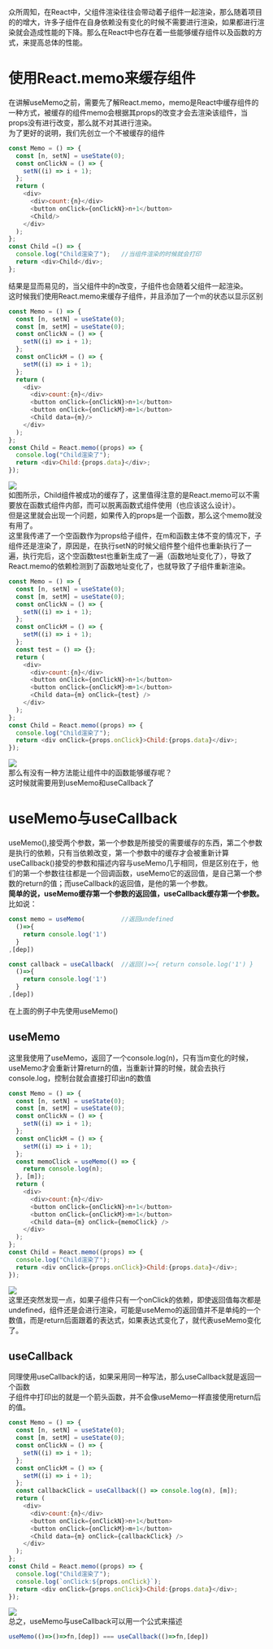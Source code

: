 众所周知，在React中，父组件渲染往往会带动着子组件一起渲染，那么随着项目的的增大，许多子组件在自身依赖没有变化的时候不需要进行渲染，如果都进行渲染就会造成性能的下降。那么在React中也存在着一些能够缓存组件以及函数的方式，来提高总体的性能。  
# 使用React.memo来缓存组件
在讲解useMemo之前，需要先了解React.memo，memo是React中缓存组件的一种方式，被缓存的组件memo会根据其props的改变才会去渲染该组件，当props没有进行改变，那么就不对其进行渲染。   
为了更好的说明，我们先创立一个不被缓存的组件  
```javascript
const Memo = () => {
  const [n, setN] = useState(0);
  const onClickN = () => {
    setN((i) => i + 1);
  };
  return (
    <div>
      <div>count:{n}</div>
      <button onClick={onClickN}>n+1</button>
      <Child/>
    </div>
  );
};
const Child =() => {
  console.log("Child渲染了");   //当组件渲染的时候就会打印
  return <div>Child</div>;
};
```
结果是显而易见的，当父组件中的n改变，子组件也会随着父组件一起渲染。  
这时候我们使用React.memo来缓存子组件，并且添加了一个m的状态以显示区别  
```javascript
const Memo = () => {
  const [n, setN] = useState(0);
  const [m, setM] = useState(0);
  const onClickN = () => {
    setN((i) => i + 1);
  };
  const onClickM = () => {
    setM((i) => i + 1);
  };
  return (
    <div>
      <div>count:{n}</div>
      <button onClick={onClickN}>n+1</button>
      <button onClick={onClickM}>m+1</button>
      <Child data={m}/>
    </div>
  );
};
const Child = React.memo((props) => {
  console.log("Child渲染了");
  return <div>Child:{props.data}</div>;
});
```
![](../img/7-1.png)  
如图所示，Child组件被成功的缓存了，这里值得注意的是React.memo可以不需要放在函数式组件内部，而可以脱离函数式组件使用（也应该这么设计）。   
但是这里就会出现一个问题，如果传入的props是一个函数，那么这个memo就没有用了。  
这里我传递了一个空函数作为props给子组件，在m和函数主体不变的情况下，子组件还是渲染了，原因是，在执行setN的时候父组件整个组件也重新执行了一遍，执行完后，这个空函数test也重新生成了一遍（函数地址变化了），导致了React.memo的依赖检测到了函数地址变化了，也就导致了子组件重新渲染。  
```javascript
const Memo = () => {
  const [n, setN] = useState(0);
  const [m, setM] = useState(0);
  const onClickN = () => {
    setN((i) => i + 1);
  };
  const onClickM = () => {
    setM((i) => i + 1);
  };
  const test = () => {};
  return (
    <div>
      <div>count:{n}</div>
      <button onClick={onClickN}>n+1</button>
      <button onClick={onClickM}>m+1</button>
      <Child data={m} onClick={test} />
    </div>
  );
};
const Child = React.memo((props) => {
  console.log("Child渲染了");
  return <div onClick={props.onClick}>Child:{props.data}</div>;
});
``` 
![](../img/7-2.png)  
那么有没有一种方法能让组件中的函数能够缓存呢？  
这时候就需要用到useMemo和useCallback了  
# useMemo与useCallback
useMemo(),接受两个参数，第一个参数是所接受的需要缓存的东西，第二个参数是执行的依赖，只有当依赖改变，第一个参数中的缓存才会被重新计算  
useCallback()接受的参数和描述内容与useMemo几乎相同，但是区别在于，他们的第一个参数往往都是一个回调函数，useMemo它的返回值，是自己第一个参数的return的值；而useCallback的返回值，是他的第一个参数。  
**简单的说，useMemo缓存第一个参数的返回值，useCallback缓存第一个参数。**  
比如说：  
```javascript
const memo = useMemo(          //返回undefined
  ()=>{
    return console.log('1')
  }
,[dep])

const callback = useCallback(  //返回()=>{ return console.log('1') }
  ()=>{
    return console.log('1')
  }
,[dep])
```
在上面的例子中先使用useMemo()
## useMemo
这里我使用了useMemo，返回了一个console.log(n)，只有当m变化的时候，useMemo才会重新计算return的值，当重新计算的时候，就会去执行console.log，控制台就会直接打印出n的数值  
```javascript
const Memo = () => {
  const [n, setN] = useState(0);
  const [m, setM] = useState(0);
  const onClickN = () => {
    setN((i) => i + 1);
  };
  const onClickM = () => {
    setM((i) => i + 1);
  };
  const memoClick = useMemo(() => {
    return console.log(n);
  }, [m]);
  return (
    <div>
      <div>count:{n}</div>
      <button onClick={onClickN}>n+1</button>
      <button onClick={onClickM}>m+1</button>
      <Child data={m} onClick={memoClick} />
    </div>
  );
};
const Child = React.memo((props) => {
  console.log("Child渲染了");
  return <div onClick={props.onClick}>Child:{props.data}</div>;
});
```
![](../img/7-3.png)  
这里还突然发现一点，如果子组件只有一个onClick的依赖，即使返回值每次都是undefined，组件还是会进行渲染，可能是useMemo的返回值并不是单纯的一个数值，而是return后面跟着的表达式，如果表达式变化了，就代表useMemo变化了。  
## useCallback
同理使用useCallback的话，如果采用同一种写法，那么useCallback就是返回一个函数  
子组件中打印出的就是一个箭头函数，并不会像useMemo一样直接使用return后的值。  
```javascript
const Memo = () => {
  const [n, setN] = useState(0);
  const [m, setM] = useState(0);
  const onClickN = () => {
    setN((i) => i + 1);
  };
  const onClickM = () => {
    setM((i) => i + 1);
  };
  const callbackClick = useCallback(() => console.log(n), [m]);
  return (
    <div>
      <div>count:{n}</div>
      <button onClick={onClickN}>n+1</button>
      <button onClick={onClickM}>m+1</button>
      <Child data={m} onClick={callbackClick} />
    </div>
  );
};
const Child = React.memo((props) => {
  console.log("Child渲染了");
  console.log(`onClick:${props.onClick}`);
  return <div onClick={props.onClick}>Child:{props.data}</div>;
});
```
![](../img/7-4.png)  
总之，useMemo与useCallback可以用一个公式来描述  
```javascript
useMemo(()=>()=>fn,[dep]) === useCallback(()=>fn,[dep])
```